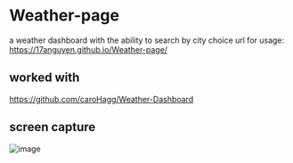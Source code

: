 # Weather-page
a weather dashboard with the ability to search by city choice
url for usage: https://17anguyen.github.io/Weather-page/

## worked with
https://github.com/caroHagg/Weather-Dashboard

## screen capture 
![image](https://user-images.githubusercontent.com/43556891/231401560-7493f61e-c4d8-45b1-9e8b-eb8f566a75b2.png)

